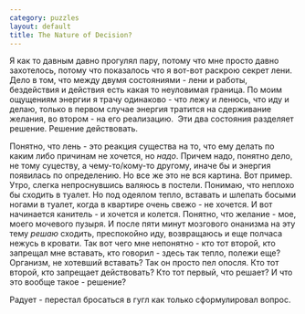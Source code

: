 ```yaml
--- 
category: puzzles
layout: default
title: The Nature of Decision?
---
```

Я как то давным давно прогулял пару, потому что мне просто давно захотелось, потому что показалось что я вот-вот раскрою секрет лени. Дело в том, что между двумя состояниями - лени и работы, бездействия и действия есть какая то неуловимая граница. По моим ощущениям энергии я трачу одинаково - что лежу и ленюсь, что иду и делаю, только в первом случае энергия тратится на сдерживание желания, во втором - на его реализацию.  Эти два состояния разделяет решение. Решение действовать.

Понятно, что лень - это реакция существа на то, что ему делать по каким либо причинам не хочется, но _надо_. Причем надо, понятно дело, не тому суцеству, а чему-то/кому-то другому, иначе бы и энергия появилась по определению. Но все же это не вся картина. Вот пример. Утро, слегка непроснувшись валяюсь в постели. Понимаю, что неплохо бы сходить в туалет. Но под одеялом тепло, вставать и шлепать босыми ногами в туалет, когда в квартире очень свежо - не хочется. И вот начинается канитель - и хочется и колется. Понятно, что желание - мое, моего мочевого пузыря. И после пяти минут мозгового онанизма на эту тему _решаю_ сходить, преспокойно иду, возвращаюсь и еще полчаса нежусь в кровати. Так вот чего мне непонятно - кто тот второй, кто запрещал мне вставать, кто говорил - здесь так тепло, полежи еще? Организм, не хотевший вставать? Так он просто пел опосля. Кто тот второй, кто запрещает действовать? Кто тот первый, что решает? И что это вообще такое - решение?

Радует - перестал бросаться в гугл как только сформулировал вопрос.

